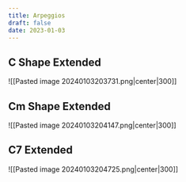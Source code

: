 ```yaml
---
title: Arpeggios
draft: false
date: 2023-01-03
---
```


## C Shape Extended
![[Pasted image 20240103203731.png|center|300]]
## Cm Shape Extended
![[Pasted image 20240103204147.png|center|300]]
## C7 Extended
![[Pasted image 20240103204725.png|center|300]]


